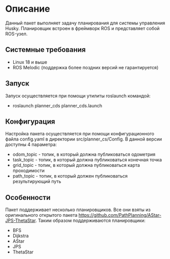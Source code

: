 # Описание
Данный пакет выполняет задачу планирования для системы управления Husky. Планировщик встроен в фреймворк ROS и представляет собой ROS-узел. 
## Системные требования

* Linux 18 и выше
* ROS Melodic (поддержка более поздних версий не гарантируется)

## Запуск

Запуск осуществляется при помощи утилиты roslaunch командой:

* roslaunch planner_cds planner_cds.launch 

## Конфигурация

Настройка пакета осуществляется при помощи конфигурационного файла config.yaml в директории src/planner_cs/Config. В данной версии доступны 4 параметра:

 * odom_topic - топик, в который должна публиковаться одометрия
 * task_topic - топик, в который должна публиковаться конечная точка
 * grid_topic - топик, в который должна публиковаться карта проходимости 
 * path_topic - топик, в который должен публиковаться результирующий путь 

## Особенности

Пакет поддерживает несколько планировщиков. Все они взяты из оригинального открытого пакета https://github.com/PathPlanning/AStar-JPS-ThetaStar. Таким образом поддерживаются планировщики:

* BFS
* Dijkstra
* AStar
* JPS
* ThetaStar


